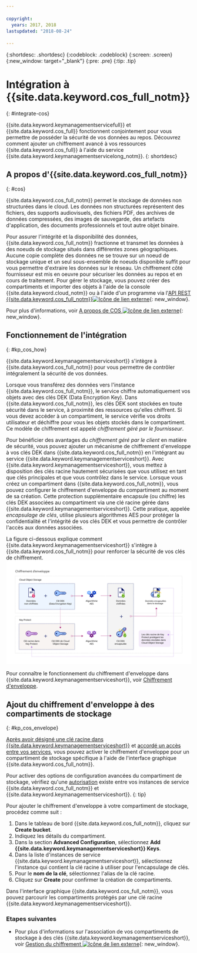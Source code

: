 ```yaml
---

copyright:
  years: 2017, 2018
lastupdated: "2018-08-24"

---
```


{:shortdesc: .shortdesc}
{:codeblock: .codeblock}
{:screen: .screen}
{:new_window: target="_blank"}
{:pre: .pre}
{:tip: .tip}

# Intégration à {{site.data.keyword.cos_full_notm}}
{: #integrate-cos}

{{site.data.keyword.keymanagementservicefull}} et {{site.data.keyword.cos_full}} fonctionnent conjointement pour vous permettre de posséder la sécurité de vos données au repos. Découvrez comment ajouter un chiffrement avancé à vos ressources {{site.data.keyword.cos_full}} à l'aide du service {{site.data.keyword.keymanagementservicelong_notm}}.
{: shortdesc}

## A propos d'{{site.data.keyword.cos_full_notm}}
{: #cos}

{{site.data.keyword.cos_full_notm}} permet le stockage de données non structurées dans le cloud. Les données non structurées représentent des fichiers, des supports audiovisuels, des fichiers PDF, des archives de données compressées, des images de sauvegarde, des artefacts d'application, des documents professionnels et tout autre objet binaire.  

Pour assurer l'intégrité et la disponibilité des données, {{site.data.keyword.cos_full_notm}} fractionne et transmet les données à des noeuds de stockage situés dans différentes zones géographiques. Aucune copie complète des données ne se trouve sur un noeud de stockage unique et un seul sous-ensemble de noeuds  disponible suffit pour vous permettre d'extraire les données sur le réseau. Un chiffrement côté fournisseur est mis en oeuvre pour sécuriser les données au repos et en cours de traitement. Pour gérer le stockage, vous pouvez créer des compartiments et importer des objets à l'aide de la console {{site.data.keyword.cloud_notm}} ou à l'aide d'un programme via l'[API REST {{site.data.keyword.cos_full_notm}}![Icône de lien externe](../../../icons/launch-glyph.svg "Icône de lien externe")](/docs/services/cloud-object-storage/api-reference/about-compatibility-api.html){: new_window}.

Pour plus d'informations, voir [A propos de COS ![Icône de lien externe](../../../icons/launch-glyph.svg "Icône de lien externe")](/docs/services/cloud-object-storage/about-cos.html){: new_window}.

## Fonctionnement de l'intégration
{: #kp_cos_how}

{{site.data.keyword.keymanagementserviceshort}} s'intègre à {{site.data.keyword.cos_full_notm}} pour vous permettre de contrôler intégralement la sécurité de vos données.  

Lorsque vous transférez des données vers l'instance {{site.data.keyword.cos_full_notm}}, le service chiffre automatiquement vos objets avec des clés DEK (Data Encryption Key). Dans {{site.data.keyword.cos_full_notm}}, les clés DEK sont stockées en toute sécurité dans le service, à proximité des ressources qu'elles chiffrent. Si vous devez accéder à un compartiment, le service vérifie vos droits utilisateur et déchiffre pour vous les objets stockés dans le compartiment. Ce modèle de chiffrement est appelé _chiffrement géré par le fournisseur_.

Pour bénéficier des avantages du _chiffrement géré par le client_ en matière de sécurité, vous pouvez ajouter un mécanisme de chiffrement d'enveloppe à vos clés DEK dans {{site.data.keyword.cos_full_notm}} en l'intégrant au service {{site.data.keyword.keymanagementserviceshort}}. Avec {{site.data.keyword.keymanagementserviceshort}}, vous mettez à disposition des clés racine hautement sécurisées que vous utilisez en tant que clés principales et que vous contrôlez dans le service. Lorsque vous créez un compartiment dans {{site.data.keyword.cos_full_notm}}, vous pouvez configurer le chiffrement d'enveloppe du compartiment au moment de sa création. Cette protection supplémentaire encapsule (ou chiffre) les clés DEK associées au compartiment via une clé racine gérée dans {{site.data.keyword.keymanagementserviceshort}}. Cette pratique, appelée _encapsulage de clés_, utilise plusieurs algorithmes AES pour protéger la confidentialité et l'intégrité de vos clés DEK et vous permettre de contrôler l'accès aux données associées.

La figure ci-dessous explique comment {{site.data.keyword.keymanagementserviceshort}} s'intègre à {{site.data.keyword.cos_full_notm}} pour renforcer la sécurité de vos clés de chiffrement.
![La figure présente une vue contextuelle du chiffrement d'enveloppe.](../images/kp-cos-envelope_min.svg)

Pour connaître le fonctionnement du chiffrement d'enveloppe dans {{site.data.keyword.keymanagementserviceshort}}, voir [Chiffrement d'enveloppe](/docs/services/key-protect/concepts/envelope-encryption.html).

## Ajout du chiffrement d'enveloppe à des compartiments de stockage
{: #kp_cos_envelope}

[Après avoir désigné une clé racine dans {{site.data.keyword.keymanagementserviceshort}}](/docs/services/key-protect/create-root-keys.html) et [accordé un accès entre vos services](/docs/services/key-protect/integrations/integrate-services.html#grant-access), vous pouvez activer le chiffrement d'enveloppe pour un compartiment de stockage spécifique à l'aide de l'interface graphique {{site.data.keyword.cos_full_notm}}.

 Pour activer des options de configuration avancées du compartiment de stockage, vérifiez qu'une [autorisation](/docs/services/key-protect/integrations/integrate-services.html#grant-access) existe entre vos instances de service {{site.data.keyword.cos_full_notm}} et {{site.data.keyword.keymanagementserviceshort}}.
{: tip}

Pour ajouter le chiffrement d'enveloppe à votre compartiment de stockage, procédez comme suit :

1. Dans le tableau de bord {{site.data.keyword.cos_full_notm}}, cliquez sur **Create bucket**.
2. Indiquez les détails du compartiment.
3. Dans la section **Advanced Configuration**, sélectionnez **Add {{site.data.keyword.keymanagementserviceshort}} Keys**.
4. Dans la liste d'instances de service {{site.data.keyword.keymanagementserviceshort}}, sélectionnez l'instance qui contient la clé racine à utiliser pour l'encapsulage de clés.
5. Pour le **nom de la clé**, sélectionnez l'alias de la clé racine.
6. Cliquez sur **Create** pour confirmer la création de compartiments.

Dans l'interface graphique {{site.data.keyword.cos_full_notm}}, vous pouvez parcourir les compartiments protégés par une clé racine {{site.data.keyword.keymanagementserviceshort}}.

### Etapes suivantes

- Pour plus d'informations sur l'association de vos compartiments de stockage à des clés {{site.data.keyword.keymanagementserviceshort}}, voir [Gestion du chiffrement ![Icône de lien externe](../../../icons/launch-glyph.svg "Icône de lien externe")](/docs/services/cloud-object-storage/basics/encryption.html#manage-encryption){: new_window}. 
